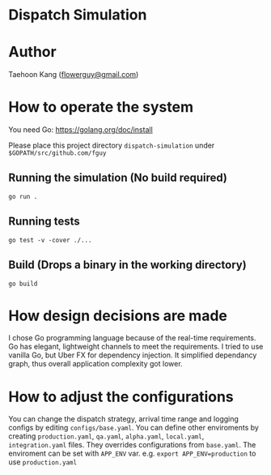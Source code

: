 Dispatch Simulation
======================
# Author
Taehoon Kang (flowerguy@gmail.com)

# How to operate the system
You need Go: https://golang.org/doc/install

Please place this project directory `dispatch-simulation` under `$GOPATH/src/github.com/fguy`

## Running the simulation (No build required)
```
go run .
```
## Running tests
```
go test -v -cover ./...
```
## Build (Drops a binary in the working directory)
```
go build
```

# How design decisions are made
I chose Go programming language because of the real-time requirements. Go has elegant, lightweight channels to meet the requirements.
I tried to use vanilla Go, but Uber FX for dependency injection. It simplified dependancy graph, thus overall application complexity got lower.

# How to adjust the configurations
You can change the dispatch strategy, arrival time range and logging configs by editing `configs/base.yaml`.
You can define other enviroments by creating `production.yaml`, `qa.yaml`, `alpha.yaml`, `local.yaml`, `integration.yaml` files. They overrides configurations from `base.yaml`. The enviroment can be set with `APP_ENV` var. e.g. `export APP_ENV=production` to use `production.yaml`